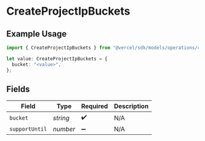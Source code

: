 # CreateProjectIpBuckets

## Example Usage

```typescript
import { CreateProjectIpBuckets } from "@vercel/sdk/models/operations/createproject.js";

let value: CreateProjectIpBuckets = {
  bucket: "<value>",
};
```

## Fields

| Field              | Type               | Required           | Description        |
| ------------------ | ------------------ | ------------------ | ------------------ |
| `bucket`           | *string*           | :heavy_check_mark: | N/A                |
| `supportUntil`     | *number*           | :heavy_minus_sign: | N/A                |